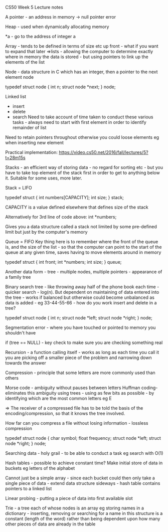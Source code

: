 CS50 Week 5 Lecture notes

A pointer - an address in memory
-> null pointer error

Heap - used when dynamically allocating memory

*a - go to the address of integer a

Array - tends to be defined in terms of size etc up front - what if you want to expand that later =>lists - allowing the computer to determine exactly where in memory the data is stored - but using pointers to link up the elements of the list

Node - data structure in C which has an integer, then a pointer to the next element node

typedef struct node
{
	int n;
	struct node *next;
}
node;

Linked list
- insert
- delete
- search
Need to take account of time taken to conduct these various tasks - always need to start with first element in order to identify remainder of list

Need to retain pointers throughout otherwise you could loose elements eg when inserting new element

Practical implementation: https://video.cs50.net/2016/fall/lectures/5?t=28m15s

Stacks - an efficient way of storing data - no regard for sorting etc - but you have to take top element of the stack first in order to get to anything below it. Suitable for some uses, more later.

Stack = LIFO

typedef struct
{
	int numbers[CAPACITY];
	int size;
}
stack;

CAPACITY is a value defined elsewhere that defines size of the stack

Alternatively for 3rd line of code above:
	int *numbers; 

Gives you a data structure called a stack not limited by some pre-defined limit but just by the computer's memory

Queue = FIFO
Key thing here is to remember where the front of the queue is, and the size of the list - so that the computer can point to the start of the queue at any given time, saves having to move elements around in memory 

typedef struct
{
	int front;
	int *numbers;
	int size;
}
queue;

Another data form - tree - multiple nodes, multiple pointers - appearance of a family tree

Binary search tree - like throwing away half of the phone book each time - quicker search - log(n). But dependent on maintaining of data entered into the tree - works if balanced but otherwise could become unbalanced as data is added - eg 33-44-55-66 - how do you work insert and delete in a tree?

typedef struct node
{
	int n;
	struct node *left;
	struct node *right;
}
node;

Segmentation error - where you have touched or pointed to memory you shouldn't have 

if (tree == NULL) - key check to make sure you are checking something real

Recursion - a function calling itself - works as long as each time you call it you are picking off a smaller piece of the problem and narrowing down towards the answer 

Compression - principle that some letters are more commonly used than others

Morse code - ambiguity without pauses between letters
Huffman coding- eliminates this ambiguity using trees - using as few bits as possible - by identifying which are the most common letters eg E

=> The receiver of a compressed file has to be told the basis of the encoding/compression, so that it knows the tree involved. 

How far can you compress a file without losing information - lossless compression 

typedef struct node
{
	char symbol;
	float frequency;
	struct node *left;
	struct node *right;
}
node;

Searching data - holy grail - to be able to conduct a task eg search with O(1)

Hash tables - possible to achieve constant time? Make initial store of data in buckets eg letters of the alphabet 

Cannot just be a simple array - since each bucket could then only take a single piece of data - extend data structure sideways - hash table contains pointers to a linked list

Linear probing - putting a piece of data into first available slot

Trie - a tree each of whose nodes is an array eg storing names in a dictionary - inserting, removing or searching for a name in this structure is a constant (length of the word) rather than being dependent upon how many other pieces of data are already in the table 




